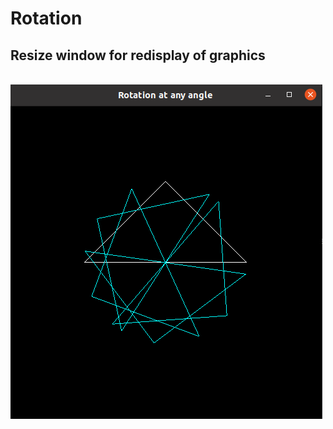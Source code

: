 # Rotation

## Resize window for redisplay of graphics

<br/>
<img src="https://raw.githubusercontent.com/pritamzope/basic_graphics/master/Rotation/images/rotation.png"/>
